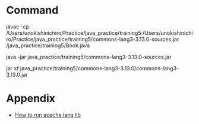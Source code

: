 # Command

javac -cp /Users/unokishinichiro/Practice/java_practice/training5:/Users/unokishinichiro/Practice/java_practice/training5/commons-lang3-3.13.0-sources.jar /java_practice/training5/Book.java

java -jar java_practice/training5/commons-lang3-3.13.0-sources.jar

jar xf java_practice/training5/commons-lang3-3.13.0/commons-lang3-3.13.0.jar

# Appendix

- [How to run apache lang lib](https://docs.oracle.com/javase/tutorial/deployment/jar/basicsindex.html)
